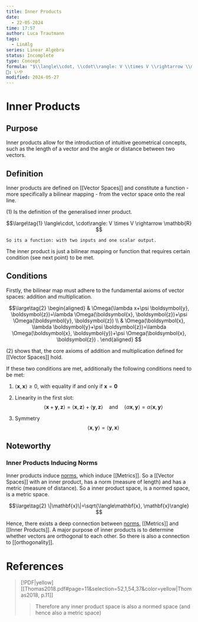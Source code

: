 ```yaml
---
title: Inner Products
date:
  - 22-05-2024
time: 17:57
author: Luca Trautmann
tags:
  - LinAlg
series: Linear Algebra
status: Incomplete
type: Concept
formula: "$\\langle\\cdot, \\cdot\\rangle: V \\times V \\rightarrow \\mathbb{R}$"
🍙: いや
modified: 2024-05-27
---
```

# Inner Products
## Purpose
Inner products allow for the introduction of intuitive geometrical concepts, such as the length of a vector and the angle or distance between two vectors. 


## Definition
Inner products are defined on [[Vector Spaces]] and constitute a function - more specifically a bilinear mapping - from the vector space onto the real line. 


$(1)$ Is the definition of the generalised inner product. 

$$\large\tag{1}
\langle\cdot, \cdot\rangle: V \times V \rightarrow \mathbb{R}
$$

`So its a function: with two inputs and one scalar output.`

The inner product is just a bilinear mapping or function that requires certain condition (see next point) to be met.

## Conditions
Firstly, the bilinear map must adhere to the fundamental axioms of vector spaces: addition and multiplication.

$$\large\tag{2}
\begin{aligned}
& \Omega(\lambda x+\psi \boldsymbol{y}, \boldsymbol{z})=\lambda \Omega(\boldsymbol{x}, \boldsymbol{z})+\psi \Omega(\boldsymbol{y}, \boldsymbol{z}) \\
& \Omega(\boldsymbol{x}, \lambda \boldsymbol{y}+\psi \boldsymbol{z})=\lambda \Omega(\boldsymbol{x}, \boldsymbol{y})+\psi \Omega(\boldsymbol{x}, \boldsymbol{z}) .
\end{aligned}
$$

$(2)$ shows that, the core axioms of addition and multiplication defined for [[Vector Spaces]] hold. 

If these two conditions are met, additionally the following conditions need to be met:

1. $\langle\mathbf{x}, \mathbf{x}\rangle \geq 0$, with equality if and only if $\mathbf{x}=\mathbf{0}$
2. Linearity in the first slot: $$\langle\mathbf{x}+\mathbf{y}, \mathbf{z}\rangle=\langle\mathbf{x}, \mathbf{z}\rangle+\langle\mathbf{y}, \mathbf{z}\rangle \quad \text{and} \quad \langle\alpha \mathbf{x}, \mathbf{y}\rangle=\alpha\langle\mathbf{x}, \mathbf{y}\rangle$$

3. Symmetry
$$
\langle\mathbf{x}, \mathbf{y}\rangle=\langle\mathbf{y}, \mathbf{x}\rangle
$$

## Noteworthy
### Inner Products Inducing Norms
Inner products induce [norms](Norms%20in%20Linear%20Algebra), which induce [[Metrics]]. So a [[Vector Spaces]] with an inner product, has a norm (measure of length) and has a metric (measure of distance). So a inner product space, is a normed space, is a metric space.


$$\large\tag{2}
\|\mathbf{x}\|=\sqrt{\langle\mathbf{x}, \mathbf{x}\rangle}
$$

Hence, there exists a deep connection between [norms](Norms%20in%20Linear%20Algebra), [[Metrics]] and [[Inner Products]]. A major purpose of inner products is to determine whether vectors are orthogonal to each other. So there is also a connection to [[orthogonality]].


# References
> [!PDF|yellow] [[Thomas2018.pdf#page=11&selection=52,1,54,37&color=yellow|Thomas2018, p.11]]
> > Therefore any inner product space is also a normed space (and hence also a metric space)
> 
> 